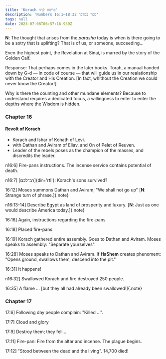 ```yaml
---
title: 'Korach פרשׁת קֹ֔רַח'
description: 'Numbers 16:1–18:32 ספר במדבר'
tags: null
date: 2023-07-08T06:57:16.939Z
---
```

<div class="note">

**N**: The thought that arises from the _parasha_ today is when is there going to be a sotry that is uplifting? That is of us, or someone, succeeding...

Even the highest point, the Revelation at Sinai, is marred by the story of the Golden Calf.

Response: That perhaps comes in the later books. Torah, a manual handed down by G-d &mdash; in code of course &mdash; that will guide us in our realationship with the Creator and His Creation. [In fact, whithout the Creation we could never know the Creator!]

Why is there the counting and other mundane elements? Because to understand requires a dedicated focus, a willingness to  enter to enter the depths where the Wisdom is hidden.

</div>

### Chapter 16

#### Revolt of Korach

- Korach and Ishar of Kohath of Levi.
- with Dathan and Aviram of Eliav, and On of Pelet of Reuven.
- Leader of the rebels poses as the champion of the masses, and discredits the leader.

n16:6] Fire-pans instructions. The incense service contains potential of death.

n16:7] [רב־לכם]{dir='rtl'}: Korach's sons survived?

16:12] Moses summons Dathan and Aviram; "We shall not go up" [**N**: Strange turn of phrase.]{.note}

n16:13-14] Describe Egypt as land of prosperity and luxury. [**N**: Just as one would describe America today.]{.note}

16:16] Again, instructions regarding the fire-pans

16:18] Placed fire-pans

16:19] Korach gathered entire assembly. Goes to Dathan and Aviram. Moses speaks to assembly: "Separate yourselves".

16:28] Moses speaks to Dathan and Aviram. If **HaShem** creates phenoment: "Opens ground, swallows them, descend into the pit."

16:31] It happens!

n16:32] Swallowed Korach and fire destroyed 250 people.

16:35] A flame ... [but they all had already been swallowed!]{.note}

### Chapter 17

17:6] Following day people complain: "Killed ...".

17:7] Cloud and glory

17:9] Destroy them; they fell...

17:11] Fire-pan: Fire from the altar and incense. The plague begins.

17:12] "Stood between the dead and the living". 14,700 died!
